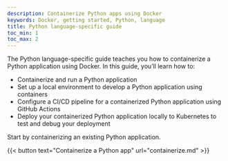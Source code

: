 ```yaml
---
description: Containerize Python apps using Docker
keywords: Docker, getting started, Python, language
title: Python language-specific guide
toc_min: 1
toc_max: 2
---
```


The Python language-specific guide teaches you how to containerize a Python application using Docker. In this guide, you’ll learn how to:

* Containerize and run a Python application
* Set up a local environment to develop a Python application using containers
* Configure a CI/CD pipeline for a containerized Python application using GitHub Actions
* Deploy your containerized Python application locally to Kubernetes to test and debug your deployment

Start by containerizing an existing Python application.

{{< button text="Containerize a Python app" url="containerize.md" >}}
